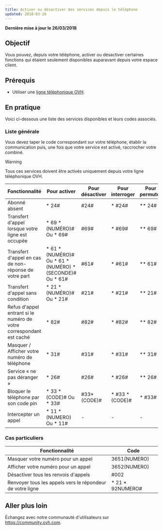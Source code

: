 ```yaml
---
title: Activer ou désactiver des services depuis le téléphone
updated: 2018-03-26
---
```


**Dernière mise à jour le 26/03/2018**

## Objectif

Vous pouvez, depuis votre téléphone, activer ou désactiver certaines fonctions qui étaient seulement disponibles auparavant depuis votre espace client.

## Prérequis

- Utiliser une [ligne téléphonique OVH](https://www.ovhtelecom.fr/telephonie/).

## En pratique

Voici ci-dessous une liste des services disponibles et leurs codes associés.

### Liste générale

Vous devez taper le code correspondant sur votre téléphone, établir la communication puis, une fois que votre service est activé, raccrocher votre combiné.

> [!warning]
>
> Tous ces services doivent être activés uniquement depuis votre ligne téléphonique OVH.
> 

|Fonctionnalité|Pour activer|Pour désactiver|Pour interroger|Pour permuter|
|---|---|---|---|---|
|Abonné absent|* 24#|#24#|* #24#|** 24#|
|Transfert d'appel lorsque votre ligne est occupée|* 69 *(NUMÉRO)# Ou * 69#|#69#|* #69#|** 69#|
|Transfert d'appel en cas de non-réponse de votre part|* 61 * (NUMÉRO)# Ou * 61 * (NUMÉRO) * (SECONDE)# Ou * 61#|#61#|* #61#|** 61#|
|Transfert d'appel sans condition|* 21 * (NUMÉRO)# Ou * 21#|#21#|* #21#|** 21#|
|Refus d'appel entrant si le numéro de votre correspondant est caché|* 82#|#82#|* #82#|** 82#|
|Masquer / Afficher votre numéro de téléphone|* 31#|#31#|* #31#|** 31#|
|Service « ne pas déranger »|* 26#|#26#|* #26#|** 26#|
|Bloquer le téléphone par son code pin|* 33 * (CODE)# Ou * 33#|#33*(CODE)#|* #33 * (CODE)#|* #33#|
|Intercepter un appel|* 11 * (NUMERO) Ou * 11#|-|-|-|


### Cas particuliers


|Fonctionnalité|Code|
|---|---|
|Masquer votre numéro pour un appel|3651(NUMERO)|
|Afficher votre numéro pour un appel|3652(NUMERO)|
|Désactiver tous les renvois d'appels|#002|
|Renvoyer tous les appels vers le répondeur de votre ligne|* 21 * 92NUMERO#|


## Aller plus loin

Échangez avec notre communauté d'utilisateurs sur <https://community.ovh.com>.

